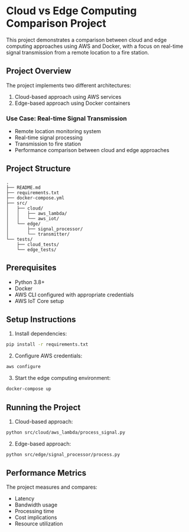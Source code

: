 # Cloud vs Edge Computing Comparison Project

This project demonstrates a comparison between cloud and edge computing approaches using AWS and Docker, with a focus on real-time signal transmission from a remote location to a fire station.

## Project Overview

The project implements two different architectures:
1. Cloud-based approach using AWS services
2. Edge-based approach using Docker containers

### Use Case: Real-time Signal Transmission
- Remote location monitoring system
- Real-time signal processing
- Transmission to fire station
- Performance comparison between cloud and edge approaches

## Project Structure
```
.
├── README.md
├── requirements.txt
├── docker-compose.yml
├── src/
│   ├── cloud/
│   │   ├── aws_lambda/
│   │   └── aws_iot/
│   └── edge/
│       ├── signal_processor/
│       └── transmitter/
└── tests/
    ├── cloud_tests/
    └── edge_tests/
```

## Prerequisites
- Python 3.8+
- Docker
- AWS CLI configured with appropriate credentials
- AWS IoT Core setup

## Setup Instructions

1. Install dependencies:
```bash
pip install -r requirements.txt
```

2. Configure AWS credentials:
```bash
aws configure
```

3. Start the edge computing environment:
```bash
docker-compose up
```

## Running the Project

1. Cloud-based approach:
```bash
python src/cloud/aws_lambda/process_signal.py
```

2. Edge-based approach:
```bash
python src/edge/signal_processor/process.py
```

## Performance Metrics
The project measures and compares:
- Latency
- Bandwidth usage
- Processing time
- Cost implications
- Resource utilization


